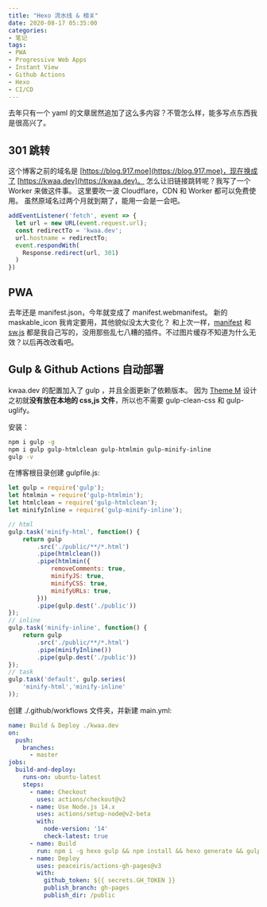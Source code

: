 ```yaml
---
title: "Hexo 流水线 & 相关"
date: 2020-08-17 05:35:00
categories:
- 笔记
tags:
- PWA
- Progressive Web Apps
- Instant View
- Github Actions
- Hexo
- CI/CD
---
```


去年只有一个 yaml 的文章居然追加了这么多内容？不管怎么样，能多写点东西我是很高兴了。

<!-- more -->

## 301 跳转

这个博客之前的域名是 [https://blog.917.moe](https://blog.917.moe)，现在换成了 [https://kwaa.dev](https://kwaa.dev)。
怎么让旧链接跳转呢？我写了一个 Worker 来做这件事。
这里要吹一波 Cloudflare，CDN 和 Worker 都可以免费使用。
虽然原域名过两个月就到期了，能用一会是一会吧。

``` js
addEventListener('fetch', event => {
  let url = new URL(event.request.url);
  const redirectTo = 'kwaa.dev';
  url.hostname = redirectTo;
  event.respondWith(
    Response.redirect(url, 301)
  )
})
```

## PWA

去年还是 manifest.json，今年就变成了 manifest.webmanifest。
新的 maskable_icon 我肯定要用，其他貌似没太大变化？
和上次一样，[manifest](https://github.com/kwaa/kwaa.github.io/blob/master/source/manifest.webmanifest) 和 [sw.js](https://github.com/kwaa/kwaa.github.io/blob/master/source/sw.js) 都是我自己写的，没用那些乱七八糟的插件。不过图片缓存不知道为什么无效？以后再改改看吧。

## Gulp & Github Actions 自动部署

kwaa.dev 的配置加入了 gulp ，并且全面更新了依赖版本。
因为 [Theme M](https://github.com/kwaa/m) 设计之初就**没有放在本地的 css,js 文件**，所以也不需要 gulp-clean-css 和 gulp-uglify。

安装：

``` bash
npm i gulp -g
npm i gulp gulp-htmlclean gulp-htmlmin gulp-minify-inline
gulp -v
```

在博客根目录创建 gulpfile.js:

``` js
let gulp = require('gulp');
let htmlmin = require('gulp-htmlmin');
let htmlclean = require('gulp-htmlclean');
let minifyInline = require('gulp-minify-inline');

// html
gulp.task('minify-html', function() {
    return gulp
        .src('./public/**/*.html')
        .pipe(htmlclean())
        .pipe(htmlmin({
            removeComments: true,
            minifyJS: true,
            minifyCSS: true,
            minifyURLs: true,
        }))
        .pipe(gulp.dest('./public'))
});
// inline
gulp.task('minify-inline', function() {
    return gulp
        .src('./public/**/*.html')
        .pipe(minifyInline())
        .pipe(gulp.dest('./public'))
});
// task
gulp.task('default', gulp.series(
    'minify-html','minify-inline'
));
```

创建 ./.github/workflows 文件夹，并新建 main.yml:

``` yaml
name: Build & Deploy ./kwaa.dev
on:
  push:
    branches:
      - master
jobs:
  build-and-deploy:
    runs-on: ubuntu-latest
    steps:
      - name: Checkout
        uses: actions/checkout@v2
      - name: Use Node.js 14.x
        uses: actions/setup-node@v2-beta
        with:
          node-version: '14'
          check-latest: true
      - name: Build
        run: npm i -g hexo gulp && npm install && hexo generate && gulp
      - name: Deploy
        uses: peaceiris/actions-gh-pages@v3
        with:
          github_token: ${{ secrets.GH_TOKEN }}
          publish_branch: gh-pages
          publish_dir: /public
```
